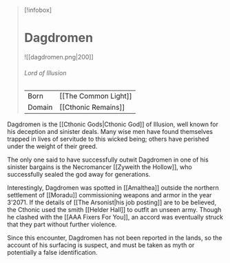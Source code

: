 > [!infobox]
> # Dagdromen
> ![[dagdromen.png|200]]
> ###### *Lord of Illusion*
> |   |   |
> | ---- | ---- |
> | Born | [[The Common Light]] |
> | Domain | [[Cthonic Remains]] |

Dagdromen is the [[Cthonic Gods|Cthonic God]] of Illusion, well known for his deception and sinister deals. Many wise men have found themselves trapped in lives of servitude to this wicked being; others have perished under the weight of their greed.

The only one said to have successfully outwit Dagdromen in one of his sinister bargains is the Necromancer [[Zyweith the Hollow]], who successfully sealed the god away for generations. 

Interestingly, Dagdromen was spotted in [[Amalthea]] outside the northern settlement of [[Moradu]] commissioning weapons and armor in the year 3'2071. If the details of [[The Arsonist|his job posting]] are to be believed, the Cthonic used the smith [[Helder Hall]] to outfit an unseen army. Though he clashed with the [[AAA Fixers For You]], an accord was eventually struck that they part without further violence.

Since this encounter, Dagdromen has not been reported in the lands, so the account of his surfacing is suspect, and must be taken as myth or potentially a false identification.